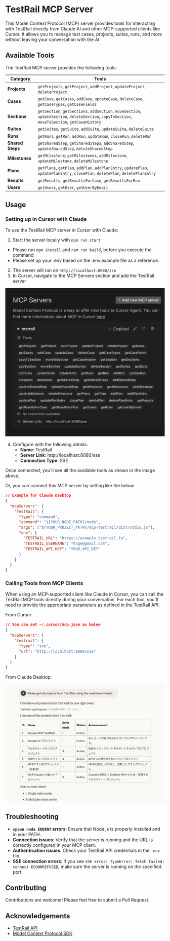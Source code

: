 # TestRail MCP Server

This Model Context Protocol (MCP) server provides tools for interacting with TestRail directly from Claude AI and other MCP-supported clients like Cursor. It allows you to manage test cases, projects, suites, runs, and more without leaving your conversation with the AI.

## Available Tools

The TestRail MCP server provides the following tools:

| Category | Tools |
|----------|-------|
| **Projects** | `getProjects`, `getProject`, `addProject`, `updateProject`, `deleteProject` |
| **Cases** | `getCase`, `getCases`, `addCase`, `updateCase`, `deleteCase`, `getCaseTypes`, `getCaseFields` |
| **Sections** | `getSection`, `getSections`, `addSection`, `moveSection`, `updateSection`, `deleteSection`, `copyToSection`, `moveToSection`, `getCaseHistory` |
| **Suites** | `getSuites`, `getSuite`, `addSuite`, `updateSuite`, `deleteSuite` |
| **Runs** | `getRuns`, `getRun`, `addRun`, `updateRun`, `closeRun`, `deleteRun` |
| **Shared Steps** | `getSharedStep`, `getSharedSteps`, `addSharedStep`, `updateSharedStep`, `deleteSharedStep` |
| **Milestones** | `getMilestone`, `getMilestones`, `addMilestone`, `updateMilestone`, `deleteMilestone` |
| **Plans** | `getPlans`, `getPlan`, `addPlan`, `addPlanEntry`, `updatePlan`, `updatePlanEntry`, `closePlan`, `deletePlan`, `deletePlanEntry` |
| **Results** | `getResults`, `getResultsForCase`, `getResultsForRun` |
| **Users** | `getUsers`, `getUser`, `getUserByEmail` |

## Usage

### Setting up in Cursor with Claude

To use the TestRail MCP server in Cursor with Claude:

1. Start the server locally with `npm run start`
  - Please run `npm install` and `npm run build`, before you execute the command
  - Please set up your .env based on the .env.example file as a reference.
2. The server will run on `http://localhost:8080/sse`
3. In Cursor, navigate to the MCP Servers section and add the TestRail server

![MCP Server Configuration in Cursor](docs/images/cursor.png)

4. Configure with the following details:
   - **Name**: TestRail
   - **Server Link**: http://localhost:8080/sse
   - **Connection Type**: SSE

Once connected, you'll see all the available tools as shown in the image above.

Or, you can connect this MCP server by setting like the below.

```json
// Example for Claude Desktop
{
  "mcpServers": {
    "TestRail": {
      "type": "command",
      "command": "${YOUR_NODE_PATH}/node",
      "args": ["${YOUR_PROJECT_PATH}/mcp-testrail/dist/stdio.js"],
      "env": {
        "TESTRAIL_URL": "https://example.testrail.io",
        "TESTRAIL_USERNAME": "hoge@gmail.com",
        "TESTRAIL_API_KEY": "YOUR_API_KEY"
      }
    }
  }
}
```

### Calling Tools from MCP Clients

When using an MCP-supported client like Claude in Cursor, you can call the TestRail MCP tools directly during your conversation. For each tool, you'll need to provide the appropriate parameters as defined in the TestRail API.

From Cursor:

```json
// You can set ~/.cursor/mcp.json as below
{
  "mcpServers": {
    "testrail": {
      "type": "sse",
      "url": "http://localhost:8080/sse"
    }
  }
}
```

From Claude Desktop:

![From Claude Desktop](docs/images/fromClaude.png)

## Troubleshooting

- **`spawn node ENOENT` errors**: Ensure that Node.js is properly installed and in your PATH.
- **Connection issues**: Verify that the server is running and the URL is correctly configured in your MCP client.
- **Authentication issues**: Check your TestRail API credentials in the `.env` file.
- **SSE connection errors**: If you see `SSE error: TypeError: fetch failed: connect ECONNREFUSED`, make sure the server is running on the specified port.

## Contributing

Contributions are welcome! Please feel free to submit a Pull Request.

## Acknowledgements

- [TestRail API](https://docs.testrail.techmatrix.jp/testrail/docs/702/api/)
- [Model Context Protocol SDK](https://github.com/modelcontextprotocol/typescript-sdk)


